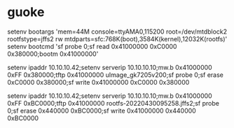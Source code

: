 # guoke

setenv bootargs 'mem=44M console=ttyAMA0,115200 root=/dev/mtdblock2 rootfstype=jffs2 rw mtdparts=sfc:768K(boot),3584K(kernel),12032K(rootfs)'
setenv bootcmd 'sf probe 0;sf read 0x41000000 0xC0000 0x380000;bootm 0x41000000'

setenv ipaddr 10.10.10.42;setenv serverip 10.10.10.10;mw.b 0x41000000 0xFF 0x380000;tftp 0x41000000 uImage_gk7205v200;sf probe 0;sf erase 0xC0000 0x380000;sf write 0x41000000 0xC0000 0x380000

setenv ipaddr 10.10.10.42;setenv serverip 10.10.10.10;mw.b 0x41000000 0xFF 0xBC0000;tftp 0x41000000 rootfs-20220430095258.jffs2;sf probe 0;sf erase 0x440000 0xBC0000;sf write 0x41000000 0x440000 0xBC0000
